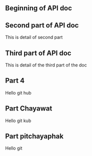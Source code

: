 ## Beginning of API doc

## Second part of API doc
This is detail of second part

## Third part of API doc
This is detail of the third part of the doc

## Part 4
Hello git hub

## Part Chayawat
Hello git kub

## Part pitchayaphak
Hello git 